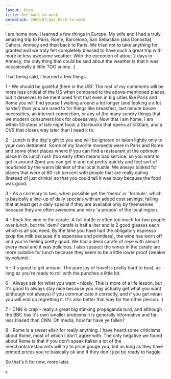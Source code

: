 ```yaml
---
layout: blog
title: Get back to work
permalink: 2009/07/get-back-to-work
---
```


<p>I am home now. I learned a few things in Europe. My wife and I had a truly amazing trip to Paris, Rome, Barcelona, San Sebastian (aka Donostia), Cahors, Annecy and then back to Paris. We tried not to take anything for granted and we truly felt completely blessed to have such a great trip with more or less awesome weather. With the exception of about 2 days in Annecy, the only thing that could be said about the weather is that it was occasionally a little TOO sunny. :)</p>
<p>That being said, I learned a few things.</p>
<p>1 - We should be grateful (here in the US). The rest of my comments will be more less critical of the US when compared to the above-mentioned places, but it deserves to be mentioned first that even in big cities like Paris and Rome you will find yourself waiting around a lot longer (and looking a a lot harder) than you are used to for things like breakfast, last minute booze necessities, an internet connection, or any of the many sundry things that we modern consumers look for obsessively. Now that I am home, I am within 50 steps of late night food, a Starbucks that opens at 5:30am, and a CVS that closes way later than I need it to.</p>
<p>2 - Lunch is the day's gift to you and will be ignored or taken lightly only to your own detriment. Some of my favorite moments were in Paris and Rome and some other places where if you can find a restaurant at the optimum place in its lunch rush (too early often means bad service, so you want to get in around 2pm) you can get in and out pretty quickly and feel sort of nourished by the warm blanket of the local hustle. We always looked for places that were at 80-ish percent with people that are really eating (instead of just drinks) so that you could tell it was busy because the food was good.</p>
<p>3 - As a correlary to two, when possible get the 'menu' or 'formule', which is basically a line-up of daily specials with an added cost savings; failing that at least get a daily special if they are available only by themselves because they are often awesome and very 'a propos' of the local region.</p>
<p>4 - Rock the vino in the carafe. A full bottle is often too much for two people over lunch, but the 'demi' carafe is half a liter and is 2 good glasses each which is all you need. By the time you have had the obligatory espresso (skip the milk because it's expensive and pointless), the wine has worn off and you're feeling pretty good. We had a demi carafe of rose with almost every meal and it was delicious. I also suspect the wines in the carafe are more suitable for lunch because they seem to be a little lower proof (weaker by volume).</p>
<p>5 - It's good to get around. The pure joy of travel is pretty hard to beat, as long as you're ready to roll with the punches a little bit.</p>
<p>6 - Always ask for what you want - nicely. This is more of a life lesson, but it's good to always stay nice because you may actually get what you want (although not always) if you communicate it correctly, and if you get mean you will end up regretting it. It's also better that way for the other person. :)</p>
<p>7 - CNN is crap - really a great big stinking propaganda turd, and although the BBC has it's own smaller problems it is generally informative and far less biased than CNN. Oh media, how far have ye fallen?</p>
<p>8 - Rome is a sweet elixir for really anything. I have heard some criticisms about Rome, most of which I don't agree with. The only negative we found about Rome is that if you don't speak Italian a lot of the merchants/restaurants will try to price gouge you, but as long as they have printed prices you're basically ok and if they don't just be ready to haggle.</p>
<p>So that's it for now, more later.</p>
<p>k</p>
